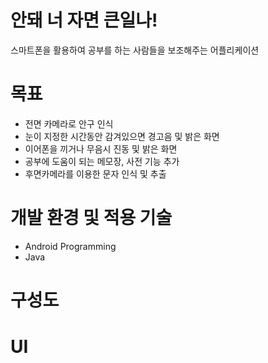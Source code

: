 # 안돼 너 자면 큰일나!
스마트폰을 활용하여 공부를 하는 사람들을 보조해주는 어플리케이션

# 목표
- 전면 카메라로 안구 인식
- 눈이 지정한 시간동안 감겨있으면 경고음 및 밝은 화면
- 이어폰을 끼거나 무음시 진동 및 밝은 화면
- 공부에 도움이 되는 메모장, 사전 기능 추가
- 후면카메라를 이용한 문자 인식 및 추출

# 개발 환경 및 적용 기술
- Android Programming
- Java


# 구성도

# UI

